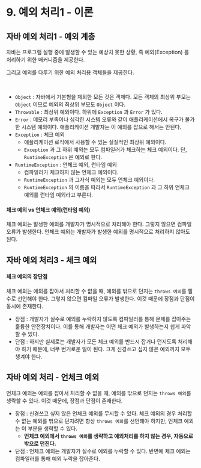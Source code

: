 # 9. 예외 처리1 - 이론

## 자바 예외 처리1 - 예외 계층&#x20;

자바는 프로그램 실행 중에 발생할 수 있는 예상치 못한 상황, 즉 예외(Exception) 를 처리하기 위한 매커니즘을 제공한다.

그리고 예외를 다루기 위한 예외 처리용 객체들을 제공한다.&#x20;

<figure><img src="../../../../.gitbook/assets/스크린샷 2025-04-11 10.43.22.png" alt="" width="440"><figcaption></figcaption></figure>

* `Object` : 자바에서 기본형을 제외한 모든 것은 객체다. 모든 객체의 최상위 부모는 `Object` 이므로 예외의 최상위 부모도 `Object` 이다.&#x20;
* `Throwable` : 최상위 예외이다. 하위에 `Exception` 과 `Error` 가 있다.&#x20;
* `Error` : 메모리 부족이나 심각한 시스템 오류와 같이 애플리케이션에서 복구가 불가한 시스템 예외이다. 애플리케이션 개발자는 이 예외를 잡으로 해서는 안된다.&#x20;
* `Exception` : 체크 예외&#x20;
  * 애플리케이션 로직에서 사용할 수 있는 실질적인 최상위 예외이다.&#x20;
  * `Exception` 과 그 하위 예외는 모두 컴파일러가 체크하는 체크 예외이다. 단, `RuntimeException` 은 예외로 한다.&#x20;
* `RuntimeException` : 언체크 예외, 런타임 예외&#x20;
  * 컴파일러가 체크하지 않는 언체크 예외이다.&#x20;
  * `RuntimeException` 과 그자식 예외는 모두 언체크 예외이다.&#x20;
  * `RuntimeException` 의 이름을 따라서 `RuntimeException` 과 그 하위 언체크 예외를 런타임 예외라고 부른다.&#x20;

#### 체크 예외 vs 언체크 예외(런타임 예외)&#x20;

체크 예외는 발생한 예외를 개발자가 명시적으로 처리해야 한다. 그렇지 않으면 컴파일 오류가 발생한다. 언체크 예외는 개발자가 발생한 예외를 명시적으로 처리하지 않아도 된다.&#x20;

## 자바 예외 처리3 - 체크 예외&#x20;

#### 체크 예외의 장단점&#x20;

체크 예외는 예외를 잡아서 처리할 수 없을 때, 예외를 밖으로 던지는 `throws 예외`를 필수로 선언해야 한다. 그렇지 않으면 컴파일 오류가 발생한다. 이것 때문에 장점과 단점이 동시에 존재한다.&#x20;

* 장점 : 개발자가 실수로 예외를 누락하지 않도록 컴파일러를 통해 문제를 잡아주는 훌륭한 안전장치이다. 이를 통해 개발자는 어떤 체크 예외가 발생하는지 쉽게 파악할 수 있다.&#x20;
* 단점 : 하지만 실제로는 개발자가 모든 체크 예외를 반드시 잡거나 던지도록 처리해야 하기 때문에, 너무 번거로운 일이 된다. 크게 신경쓰고 싶지 않은 예외까지 모두 챙겨야 한다.&#x20;

## 자바 예외 처리 - 언체크 예외&#x20;

언체크 예외는 예외를 잡아서 처리할 수 없을 때, 예외를 밖으로 던지는 `throws 예외`를 생략할 수 있다. 이것 때문에, 장점과 단점이 존재한다.&#x20;

* 장점 : 신경쓰고 싶지 않은 언체크 예외를 무시할 수 있다. 체크 예외의 경우 처리할 수 없는 예외를 밖으로 던지려면 항상 `throws 예외`를 선언해야 하지만, 언체크 예외는 이 부분을 생략할 수 있다.&#x20;
  * **언체크 예외에서 `throws 예외`를 생략하고 예외처리를 하지 않는 경우, 자동으로 밖으로 던진다.**&#x20;
* 단점 : 언체크 예외는 개발자가 실수로 예외를 누락할 수 있다. 반면에 체크 예외는 컴파일러를 통해 예외 누락을 잡아준다.&#x20;
